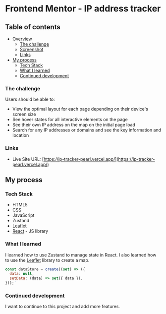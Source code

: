 # Frontend Mentor - IP address tracker

## Table of contents

- [Overview](#overview)
  - [The challenge](#the-challenge)
  - [Screenshot](#screenshot)
  - [Links](#links)
- [My process](#my-process)
  - [Tech Stack](#tech-stack)
  - [What I learned](#what-i-learned)
  - [Continued development](#continued-development)

### The challenge

Users should be able to:

- View the optimal layout for each page depending on their device's screen size
- See hover states for all interactive elements on the page
- See their own IP address on the map on the initial page load
- Search for any IP addresses or domains and see the key information and location

### Links

- Live Site URL: [https://ip-tracker-pearl.vercel.app/](https://ip-tracker-pearl.vercel.app/)

## My process

### Tech Stack

- HTML5
- CSS
- JavaScript
- Zustand
- [Leaflet](https://leafletjs.com/)
- [React](https://reactjs.org/) - JS library

### What I learned

I learned how to use Zustand to manage state in React. I also learned how to use the [Leaflet](https://leafletjs.com/) library to create a map.

```js
const dataStore = create((set) => ({
  data: null,
  setData: (data) => set({ data }),
}));`
```

### Continued development

I want to continue to this project and add more features.
